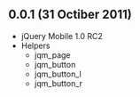 ## 0.0.1 (31 Octiber 2011)
  - jQuery Mobile 1.0 RC2
  - Helpers
    - jqm_page
    - jqm_button
    - jqm_button_l
    - jqm_button_r
    
